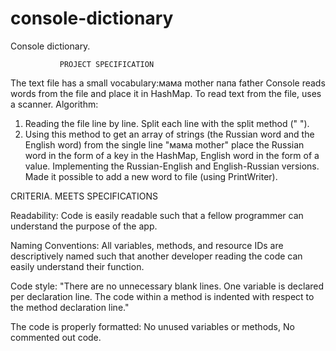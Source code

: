 # console-dictionary
Console dictionary.

               PROJECT SPECIFICATION

The text file has a small vocabulary:мама mother
папа father
Console reads words from the file and place it in HashMap. 
To read text from the file, uses a scanner.
Algorithm:
1. Reading the file line by line. Split each line with the split method (" "). 
2. Using this method to get an array of strings (the Russian word and the English word) from the single line "мама mother" place the Russian word in the form of a key in the HashMap, English word in the form of a value.
 Implementing the Russian-English and English-Russian versions.
 Made it possible to add a new word to file (using PrintWriter).
 
 CRITERIA.              MEETS SPECIFICATIONS
 
 Readability: Code is easily readable such that a fellow programmer can understand the purpose of the app.

Naming Conventions: All variables, methods, and resource IDs are descriptively named such that another developer reading the code can easily understand their function.

Code style: "There are no unnecessary blank lines. One variable is declared per declaration line. The code within a method is indented with respect to the method declaration line."

The code is properly formatted: No unused variables or methods, No commented out code.
